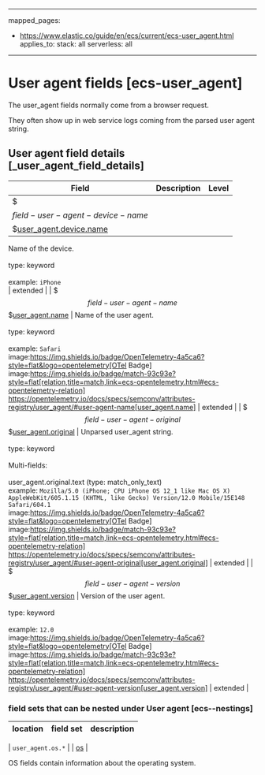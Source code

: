 <!-- This file is automatically generated. Don't edit it manually! -->
---
mapped_pages:
  - https://www.elastic.co/guide/en/ecs/current/ecs-user_agent.html
applies_to:
  stack: all
  serverless: all
---

# User agent fields [ecs-user_agent]

The user_agent fields normally come from a browser request.

They often show up in web service logs coming from the parsed user agent string.

## User agent field details [_user_agent_field_details]

| Field | Description | Level |
| --- | --- | --- |
| $$$field-user-agent-device-name$$$[user_agent.device.name](#field-user-agent-device-name) |
Name of the device.<br><br>type: keyword<br><br>
example: `iPhone`<br> | extended |
| $$$field-user-agent-name$$$[user_agent.name](#field-user-agent-name) |
Name of the user agent.<br><br>type: keyword<br><br>
example: `Safari`<br>image:https://img.shields.io/badge/OpenTelemetry-4a5ca6?style=flat&logo=opentelemetry[OTel Badge] image:https://img.shields.io/badge/match-93c93e?style=flat[relation,title=match,link=ecs-opentelemetry.html#ecs-opentelemetry-relation] https://opentelemetry.io/docs/specs/semconv/attributes-registry/user_agent/#user-agent-name[user_agent.name] | extended |
| $$$field-user-agent-original$$$[user_agent.original](#field-user-agent-original) |
Unparsed user_agent string.<br><br>type: keyword<br><br>
Multi-fields:<br><br>
user_agent.original.text (type: match_only_text)<br>
example: `Mozilla/5.0 (iPhone; CPU iPhone OS 12_1 like Mac OS X) AppleWebKit/605.1.15 (KHTML, like Gecko) Version/12.0 Mobile/15E148 Safari/604.1`<br>image:https://img.shields.io/badge/OpenTelemetry-4a5ca6?style=flat&logo=opentelemetry[OTel Badge] image:https://img.shields.io/badge/match-93c93e?style=flat[relation,title=match,link=ecs-opentelemetry.html#ecs-opentelemetry-relation] https://opentelemetry.io/docs/specs/semconv/attributes-registry/user_agent/#user-agent-original[user_agent.original] | extended |
| $$$field-user-agent-version$$$[user_agent.version](#field-user-agent-version) |
Version of the user agent.<br><br>type: keyword<br><br>
example: `12.0`<br>image:https://img.shields.io/badge/OpenTelemetry-4a5ca6?style=flat&logo=opentelemetry[OTel Badge] image:https://img.shields.io/badge/match-93c93e?style=flat[relation,title=match,link=ecs-opentelemetry.html#ecs-opentelemetry-relation] https://opentelemetry.io/docs/specs/semconv/attributes-registry/user_agent/#user-agent-version[user_agent.version] | extended |


### field sets that can be nested under User agent [ecs--nestings]

| location | field set | description |
|---|---|---|

| `user_agent.os.*` |
| [os](#ecs-os) |

OS fields contain information about the operating system.

